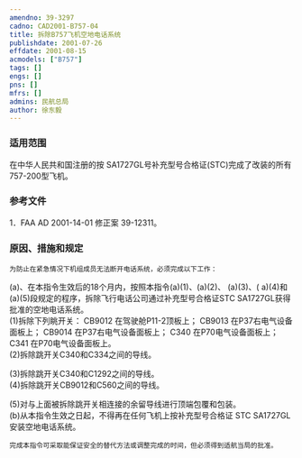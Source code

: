 ```yaml
---
amendno: 39-3297  
cadno: CAD2001-B757-04  
title: 拆除B757飞机空地电话系统  
publishdate: 2001-07-26  
effdate: 2001-08-15  
acmodels: ["B757"]  
tags: []  
engs: []  
pns: []  
mfrs: []  
admins: 民航总局  
author: 徐东毅  
---
```

  
### 适用范围  
在中华人民共和国注册的按 SA1727GL号补充型号合格证(STC)完成了改装的所有757-200型飞机。  
  
<!--more-->  
### 参考文件  
1．FAA AD 2001-14-01 修正案 39-12311。  
  
### 原因、措施和规定  
    为防止在紧急情况下机组成员无法断开电话系统，必须完成以下工作：  
(a)、在本指令生效后的18个月内，按照本指令(a)(1)、(a)(2)、 (a)(3)、( a)(4)和(a)(5)段规定的程序，拆除飞行电话公司通过补充型号合格证STC SA1727GL获得批准的空地电话系统。  
(1)拆除下列眺开关： CB9012 在驾驶舱P11-2顶板上； CB9013 在P37右电气设备面板上； CB9014 在P37右电气设备面板上； C340 在P70电气设备面板上； C341 在P70电气设备面板上。  
(2)拆除跳开关C340和C334之间的导线。  
  
  
(3)拆除跳开关C340和C1292之间的导线。  
(4)拆除跳开关CB9012和C560之间的导线。  
  
(5)对与上面被拆除跳开关相连接的余留导线进行顶端包覆和包装。  
(b)从本指令生效之日起，不得再在任何飞机上按补充型号合格证 STC SA1727GL安装空地电话系统。  
  
    完成本指令可采取能保证安全的替代方法或调整完成的时间，但必须得到适航当局的批准。  
